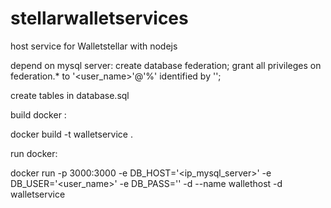 # stellarwalletservices

host service for Walletstellar with nodejs

depend on mysql server:
   create database federation;
   grant all privileges on federation.* to '<user_name>'@'%' identified by '<password>';
   

create tables in  database.sql

build docker :

  docker build -t walletservice .

run docker:
  
  docker run -p 3000:3000 -e DB_HOST='<ip_mysql_server>' -e DB_USER='<user_name>' -e DB_PASS='<password>' -d --name wallethost -d walletservice


